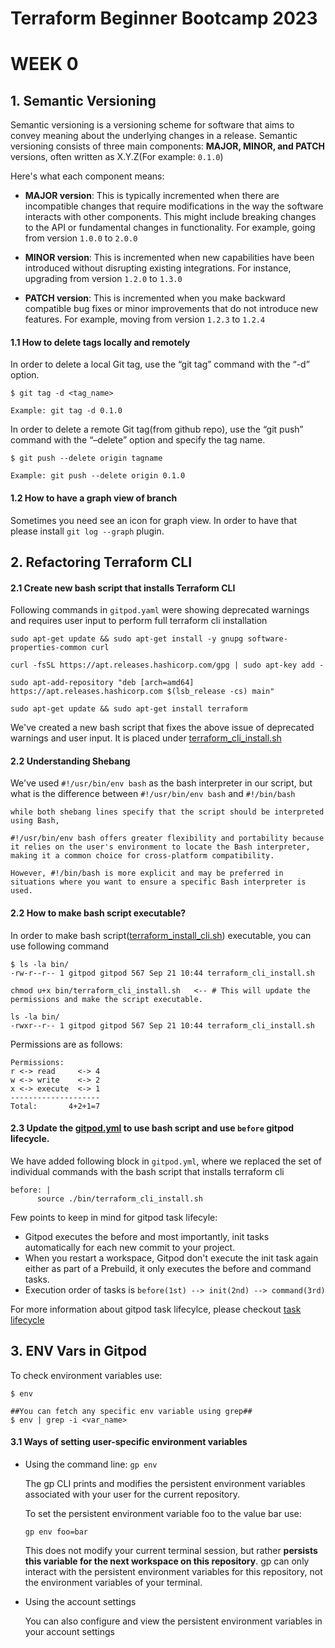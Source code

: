 # Terraform Beginner Bootcamp 2023

# WEEK 0

## 1. Semantic Versioning

Semantic versioning is a versioning scheme for software that aims to convey meaning about the underlying changes in a release. Semantic versioning consists of three main components: **MAJOR, MINOR, and PATCH** versions, often written as X.Y.Z(For example: `0.1.0`) 

Here's what each component means:

- **MAJOR version**: This is typically incremented when there are incompatible changes that require modifications in the way the software interacts with other components. This might include breaking changes to the API or fundamental changes in functionality. For example, going from version `1.0.0` to `2.0.0`

- **MINOR version**: This is incremented when new capabilities have been introduced without disrupting existing integrations. For instance, upgrading from version `1.2.0` to `1.3.0`

- **PATCH version**: This is incremented when you make backward compatible bug fixes or minor improvements that do not introduce new features.  For example, moving from version `1.2.3` to `1.2.4`


#### 1.1 How to delete tags locally and remotely
In order to delete a local Git tag, use the “git tag” command with the “-d” option.

```
$ git tag -d <tag_name>

Example: git tag -d 0.1.0 
```

In order to delete a remote Git tag(from github repo), use the “git push” command with the “–delete” option and specify the tag name.
```
$ git push --delete origin tagname

Example: git push --delete origin 0.1.0
```

#### 1.2 How to have a graph view of branch

Sometimes you need see an icon for graph view. In order to have that please install `git log --graph` plugin.

## 2. Refactoring Terraform CLI

#### 2.1 Create new bash script that installs Terraform CLI
Following commands in `gitpod.yaml` were showing deprecated warnings and requires user input to perform full terraform cli installation 

```
sudo apt-get update && sudo apt-get install -y gnupg software-properties-common curl

curl -fsSL https://apt.releases.hashicorp.com/gpg | sudo apt-key add -
      
sudo apt-add-repository "deb [arch=amd64] https://apt.releases.hashicorp.com $(lsb_release -cs) main"
      
sudo apt-get update && sudo apt-get install terraform

```

We've created a new bash script that fixes the above issue of deprecated warnings and user input. It is placed under [terraform_cli_install.sh](./bin/terraform_cli_install.sh)


#### 2.2 Understanding Shebang

We've used `#!/usr/bin/env bash` as the bash interpreter in our script, but what is the difference between `#!/usr/bin/env bash` and `#!/bin/bash`

```
while both shebang lines specify that the script should be interpreted using Bash, 

#!/usr/bin/env bash offers greater flexibility and portability because it relies on the user's environment to locate the Bash interpreter, making it a common choice for cross-platform compatibility. 

However, #!/bin/bash is more explicit and may be preferred in situations where you want to ensure a specific Bash interpreter is used.

```


#### 2.2 How to make bash script executable?

In order to make bash script([terraform_install_cli.sh](./bin/terraform_cli_install.sh)) executable, you can use following command

```
$ ls -la bin/
-rw-r--r-- 1 gitpod gitpod 567 Sep 21 10:44 terraform_cli_install.sh

chmod u+x bin/terraform_cli_install.sh   <-- # This will update the permissions and make the script executable.

ls -la bin/
-rwxr--r-- 1 gitpod gitpod 567 Sep 21 10:44 terraform_cli_install.sh
```

Permissions are as follows:
```
Permissions:
r <-> read     <-> 4
w <-> write    <-> 2
x <-> execute  <-> 1
--------------------
Total:       4+2+1=7
```

#### 2.3 Update the [gitpod.yml](./.gitpod.yml) to use bash script and use `before` gitpod lifecycle.

We have added following block in `gitpod.yml`, where we replaced the set of individual commands with the bash script that installs terraform cli 

```
before: |
      source ./bin/terraform_cli_install.sh
```

Few points to keep in mind for gitpod task lifecyle:

- Gitpod executes the before and most importantly, init tasks automatically for each new commit to your project.
- When you restart a workspace, Gitpod don't execute the init task again either as part of a Prebuild, it only executes the before and command tasks.
- Execution order of tasks is `before(1st) --> init(2nd) --> command(3rd)`

For more information about gitpod task lifecylce, please checkout 
[task lifecycle](https://www.gitpod.io/docs/configure/workspaces/tasks#restart-a-workspace)

## 3. ENV Vars in Gitpod

To check environment variables use:
```
$ env

##You can fetch any specific env variable using grep##
$ env | grep -i <var_name>
```

#### 3.1 Ways of setting user-specific environment variables
 - Using the command line: `gp env`
   
   The gp CLI prints and modifies the persistent environment variables associated with your user for the current repository.

   To set the persistent environment variable foo to the value bar use:

   ```
   gp env foo=bar
   ```
   This does not modify your current terminal session, but rather **persists this variable for the next workspace on this repository**. gp can only interact with the persistent environment variables for this repository, not the environment variables of your terminal.


- Using the account settings

  You can also configure and view the persistent environment variables in your account settings